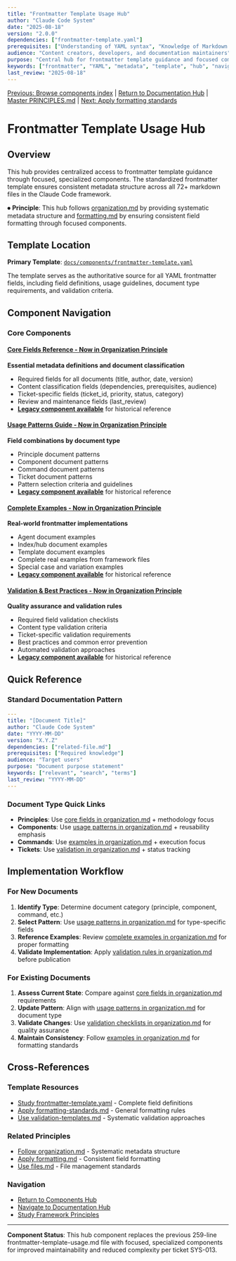```yaml
---
title: "Frontmatter Template Usage Hub"
author: "Claude Code System"
date: "2025-08-18"
version: "2.0.0"
dependencies: ["frontmatter-template.yaml"]
prerequisites: ["Understanding of YAML syntax", "Knowledge of Markdown frontmatter"]
audience: "Content creators, developers, and documentation maintainers"
purpose: "Central hub for frontmatter template guidance and focused component access"
keywords: ["frontmatter", "YAML", "metadata", "template", "hub", "navigation"]
last_review: "2025-08-18"
---
```


[Previous: Browse components index](README.md) | [Return to Documentation Hub](../index.md) | [Master PRINCIPLES.md](../PRINCIPLES.md) | [Next: Apply formatting standards](formatting-standards.md)

# Frontmatter Template Usage Hub

## Overview

This hub provides centralized access to frontmatter template guidance through focused, specialized components. The standardized frontmatter template ensures consistent metadata structure across all 72+ markdown files in the Claude Code framework.

⏺ **Principle**: This hub follows [organization.md](../principles/organization.md) by providing systematic metadata structure and [formatting.md](../principles/formatting.md) by ensuring consistent field formatting through focused components.

## Template Location

**Primary Template**: [`docs/components/frontmatter-template.yaml`](frontmatter-template.yaml)

The template serves as the authoritative source for all YAML frontmatter fields, including field definitions, usage guidelines, document type requirements, and validation criteria.

## Component Navigation

### Core Components

#### [Core Fields Reference - Now in Organization Principle](../principles/organization.md#documentation-metadata-standards)
**Essential metadata definitions and document classification**
- Required fields for all documents (title, author, date, version)
- Content classification fields (dependencies, prerequisites, audience)
- Ticket-specific fields (ticket_id, priority, status, category)
- Review and maintenance fields (last_review)
- **[Legacy component available](frontmatter-core-fields.md)** for historical reference

#### [Usage Patterns Guide - Now in Organization Principle](../principles/organization.md#document-type-patterns)
**Field combinations by document type**
- Principle document patterns
- Component document patterns
- Command document patterns
- Ticket document patterns
- Pattern selection criteria and guidelines
- **[Legacy component available](frontmatter-usage-patterns.md)** for historical reference

#### [Complete Examples - Now in Organization Principle](../principles/organization.md#field-format-examples)
**Real-world frontmatter implementations**
- Agent document examples
- Index/hub document examples
- Template document examples
- Complete real examples from framework files
- Special case and variation examples
- **[Legacy component available](frontmatter-examples.md)** for historical reference

#### [Validation & Best Practices - Now in Organization Principle](../principles/organization.md#validation-requirements)
**Quality assurance and validation rules**
- Required field validation checklists
- Content type validation criteria
- Ticket-specific validation requirements
- Best practices and common error prevention
- Automated validation approaches
- **[Legacy component available](frontmatter-validation.md)** for historical reference

## Quick Reference

### Standard Documentation Pattern
```yaml
---
title: "[Document Title]"
author: "Claude Code System"
date: "YYYY-MM-DD"
version: "X.Y.Z"
dependencies: ["related-file.md"]
prerequisites: ["Required knowledge"]
audience: "Target users"
purpose: "Document purpose statement"
keywords: ["relevant", "search", "terms"]
last_review: "YYYY-MM-DD"
---
```

### Document Type Quick Links
- **Principles**: Use [core fields in organization.md](../principles/organization.md#document-type-patterns) + methodology focus
- **Components**: Use [usage patterns in organization.md](../principles/organization.md#document-type-patterns) + reusability emphasis
- **Commands**: Use [examples in organization.md](../principles/organization.md#field-format-examples) + execution focus
- **Tickets**: Use [validation in organization.md](../principles/organization.md#validation-requirements) + status tracking

## Implementation Workflow

### For New Documents
1. **Identify Type**: Determine document category (principle, component, command, etc.)
2. **Select Pattern**: Use [usage patterns in organization.md](../principles/organization.md#document-type-patterns) for type-specific fields
3. **Reference Examples**: Review [complete examples in organization.md](../principles/organization.md#field-format-examples) for proper formatting
4. **Validate Implementation**: Apply [validation rules in organization.md](../principles/organization.md#validation-requirements) before publication

### For Existing Documents
1. **Assess Current State**: Compare against [core fields in organization.md](../principles/organization.md#core-metadata-requirements) requirements
2. **Update Pattern**: Align with [usage patterns in organization.md](../principles/organization.md#document-type-patterns) for document type
3. **Validate Changes**: Use [validation checklists in organization.md](../principles/organization.md#validation-requirements) for quality assurance
4. **Maintain Consistency**: Follow [examples in organization.md](../principles/organization.md#field-format-examples) for formatting standards

## Cross-References

### Template Resources
- [Study frontmatter-template.yaml](frontmatter-template.yaml) - Complete field definitions
- [Apply formatting-standards.md](formatting-standards.md) - General formatting rules
- [Use validation-templates.md](../principles/validation.md#template-integration) - Systematic validation approaches

### Related Principles
- [Follow organization.md](../principles/organization.md) - Systematic metadata structure
- [Apply formatting.md](../principles/formatting.md) - Consistent field formatting
- [Use files.md](../principles/files.md) - File management standards

### Navigation
- [Return to Components Hub](README.md)
- [Navigate to Documentation Hub](../index.md)
- [Study Framework Principles](../PRINCIPLES.md)

---

**Component Status**: This hub component replaces the previous 259-line frontmatter-template-usage.md file with focused, specialized components for improved maintainability and reduced complexity per ticket SYS-013.